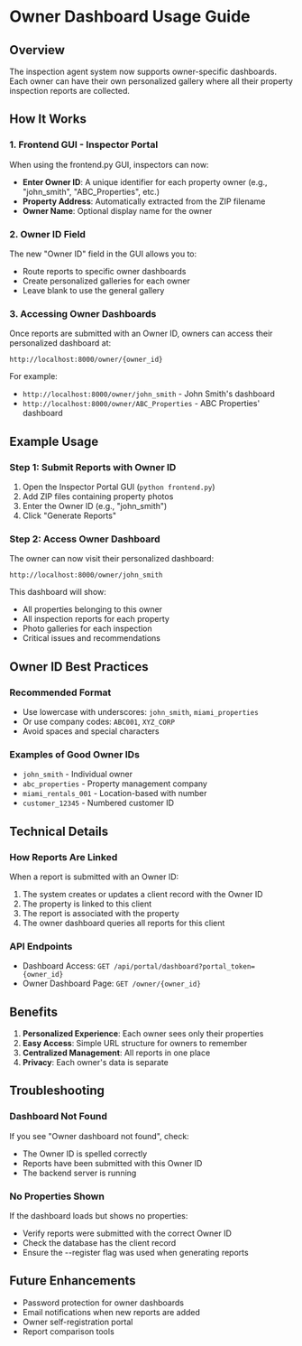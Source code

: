 # Owner Dashboard Usage Guide

## Overview
The inspection agent system now supports owner-specific dashboards. Each owner can have their own personalized gallery where all their property inspection reports are collected.

## How It Works

### 1. Frontend GUI - Inspector Portal
When using the frontend.py GUI, inspectors can now:
- **Enter Owner ID**: A unique identifier for each property owner (e.g., "john_smith", "ABC_Properties", etc.)
- **Property Address**: Automatically extracted from the ZIP filename
- **Owner Name**: Optional display name for the owner

### 2. Owner ID Field
The new "Owner ID" field in the GUI allows you to:
- Route reports to specific owner dashboards
- Create personalized galleries for each owner
- Leave blank to use the general gallery

### 3. Accessing Owner Dashboards
Once reports are submitted with an Owner ID, owners can access their personalized dashboard at:
```
http://localhost:8000/owner/{owner_id}
```

For example:
- `http://localhost:8000/owner/john_smith` - John Smith's dashboard
- `http://localhost:8000/owner/ABC_Properties` - ABC Properties' dashboard

## Example Usage

### Step 1: Submit Reports with Owner ID
1. Open the Inspector Portal GUI (`python frontend.py`)
2. Add ZIP files containing property photos
3. Enter the Owner ID (e.g., "john_smith")
4. Click "Generate Reports"

### Step 2: Access Owner Dashboard
The owner can now visit their personalized dashboard:
```
http://localhost:8000/owner/john_smith
```

This dashboard will show:
- All properties belonging to this owner
- All inspection reports for each property
- Photo galleries for each inspection
- Critical issues and recommendations

## Owner ID Best Practices

### Recommended Format
- Use lowercase with underscores: `john_smith`, `miami_properties`
- Or use company codes: `ABC001`, `XYZ_CORP`
- Avoid spaces and special characters

### Examples of Good Owner IDs
- `john_smith` - Individual owner
- `abc_properties` - Property management company
- `miami_rentals_001` - Location-based with number
- `customer_12345` - Numbered customer ID

## Technical Details

### How Reports Are Linked
When a report is submitted with an Owner ID:
1. The system creates or updates a client record with the Owner ID
2. The property is linked to this client
3. The report is associated with the property
4. The owner dashboard queries all reports for this client

### API Endpoints
- Dashboard Access: `GET /api/portal/dashboard?portal_token={owner_id}`
- Owner Dashboard Page: `GET /owner/{owner_id}`

## Benefits

1. **Personalized Experience**: Each owner sees only their properties
2. **Easy Access**: Simple URL structure for owners to remember
3. **Centralized Management**: All reports in one place
4. **Privacy**: Each owner's data is separate

## Troubleshooting

### Dashboard Not Found
If you see "Owner dashboard not found", check:
- The Owner ID is spelled correctly
- Reports have been submitted with this Owner ID
- The backend server is running

### No Properties Shown
If the dashboard loads but shows no properties:
- Verify reports were submitted with the correct Owner ID
- Check the database has the client record
- Ensure the --register flag was used when generating reports

## Future Enhancements
- Password protection for owner dashboards
- Email notifications when new reports are added
- Owner self-registration portal
- Report comparison tools